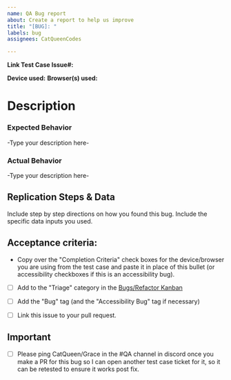 ```yaml
---
name: QA Bug report
about: Create a report to help us improve
title: "[BUG]: "
labels: bug
assignees: CatQueenCodes

---
```


**Link Test Case Issue#:**

**Device used:**
**Browser(s) used:**

# Description

### Expected Behavior
-Type your description here-

### Actual Behavior
-Type your description here- 

## Replication Steps & Data
Include step by step directions on how you found this bug. Include the specific data inputs you used.


## Acceptance criteria:
- Copy over the "Completion Criteria" check boxes for the device/browser you are using from the test case and paste it in place of this bullet (or accessibility checkboxes if this is an accessibility bug).
- [ ] Add to the "Triage" category in the [Bugs/Refactor Kanban](https://github.com/I3uckwheat/cards-of-carousal/projects/2)
- [ ] Add the "Bug" tag (and the "Accessibility Bug" tag if necessary)
- [ ] Link this issue to your pull request.


## Important
- [ ] Please ping CatQueen/Grace in the #QA channel in discord once you make a PR for this bug so I can open another test case ticket for it, so it can be retested to ensure it works post fix.
